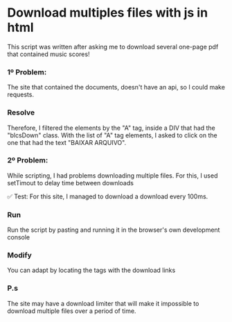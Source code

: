 # Download multiples files with js in html

This script was written after asking me to download several one-page pdf that contained music scores!


<h3> 1º Problem: </h3>
The site that contained the documents, doesn't have an api, so I could make requests.

<h3> Resolve </h3>
Therefore, I filtered the elements by the "A" tag, inside a DIV that had the "blcsDown" class.
With the list of "A" tag elements, I asked to click on the one that had the text "BAIXAR ARQUIVO".


<h3> 2º Problem: </h3>
While scripting, I had problems downloading multiple files. For this, I used setTimout to delay time between downloads

:white_check_mark: Test:
For this site, I managed to download a download every 100ms.

<h3> Run </h3>
Run the script by pasting and running it in the browser's own development console

<h3> Modify </h3>
You can adapt by locating the tags with the download links

<h3> P.s </h3>
The site may have a download limiter that will make it impossible to download multiple files over a period of time.